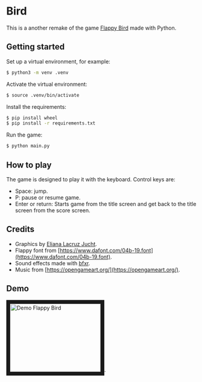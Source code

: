 # Bird

This is a another remake of the game
[Flappy Bird](https://en.wikipedia.org/wiki/Flappy_Bird) made with Python.

## Getting started

Set up a virtual environment, for example:

```bash
$ python3 -m venv .venv
```

Activate the virtual environment:

```bash
$ source .venv/bin/activate
```

Install the requirements:

```bash
$ pip install wheel
$ pip install -r requirements.txt
```

Run the game:

```bash
$ python main.py
```

## How to play

The game is designed to play it with the keyboard.
Control keys are:

- Space: jump.
- P: pause or resume game.
- Enter or return: Starts game from the title screen and get back to the title
  screen from the score screen.

## Credits

- Graphics by [Eliana Lacruz Jucht](https://www.linkedin.com/in/eliana-lacruz-21597646/).
- Flappy font from [https://www.dafont.com/04b-19.font](https://www.dafont.com/04b-19.font).
- Sound effects made with [bfxr](https://www.bfxr.net/).
- Music from [https://opengameart.org/](https://opengameart.org/).

## Demo

<a href="http://www.youtube.com/watch?feature=player_embedded&v=jc_YaUblIpo
" target="_blank"><img src="http://img.youtube.com/vi/jc_YaUblIpo/0.jpg"
alt="Demo Flappy Bird" width="240" height="180" border="10" /></a>.
